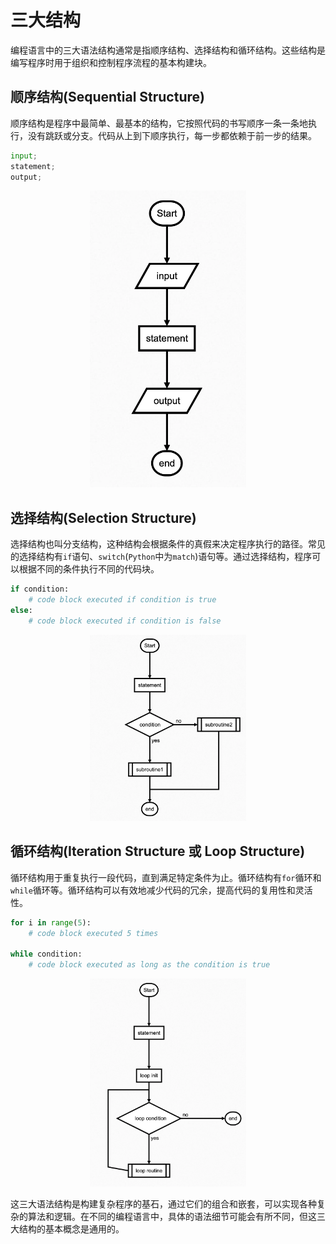 # 三大结构

编程语言中的三大语法结构通常是指顺序结构、选择结构和循环结构。这些结构是编写程序时用于组织和控制程序流程的基本构建块。

## 顺序结构(Sequential Structure)

顺序结构是程序中最简单、最基本的结构，它按照代码的书写顺序一条一条地执行，没有跳跃或分支。代码从上到下顺序执行，每一步都依赖于前一步的结果。

```python
input;
statement;
output;
```

<div align="center">
<img name="sequential" src="./images/sequential.png" width="250"/>
</div>

## 选择结构(Selection Structure)
选择结构也叫分支结构，这种结构会根据条件的真假来决定程序执行的路径。常见的选择结构有`if`语句、`switch`(`Python`中为`match`)语句等。通过选择结构，程序可以根据不同的条件执行不同的代码块。

```python
if condition:
    # code block executed if condition is true
else:
    # code block executed if condition is false
```
<div align="center">
<img name="selection" src="./images/selection.png" width="250"/>
</div>

## 循环结构(Iteration Structure 或 Loop Structure)

循环结构用于重复执行一段代码，直到满足特定条件为止。循环结构有`for`循环和`while`循环等。循环结构可以有效地减少代码的冗余，提高代码的复用性和灵活性。

```python
for i in range(5):
    # code block executed 5 times

while condition:
    # code block executed as long as the condition is true
```

<div align="center">
<img name="loop" src="./images/loop.png" width="250"/>
</div>

这三大语法结构是构建复杂程序的基石，通过它们的组合和嵌套，可以实现各种复杂的算法和逻辑。在不同的编程语言中，具体的语法细节可能会有所不同，但这三大结构的基本概念是通用的。